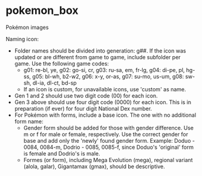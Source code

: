 # pokemon_box
Pokémon images

Naming icon:

* Folder names should be divided into generation: g##. If the icon was updated 
  or are different from game to game, include subfolder per game. Use the
  following game codes:
  * g01: re-bl, ye, g02: go-si, cr, g03: ru-sa, em, fr-lg, g04: di-pe, pl, 
    hg-ss, g05: bl-wh, b2-w2, g06: x-y, or-as, g07: su-mo, us-um, g08: sw-sh, 
    dl-ia, dl-ct, bd-sp
  * If an icon is custom, for unavailable icons, use 'custom' as name.
* Gen 1 and 2 should use two digit code (00) for each icon.
* Gen 3 above should use four digit code (0000) for each icon. This is in 
  preparation (if ever) for four digit National Dex number.
* For Pokémon with forms, include a base icon. The one with no additional form
  name:
  * Gender form should be added for those with gender difference. Use m or f for
    male or female, respectively. Use the correct gender for base and add only 
    the 'newly' found gender form. Example: Doduo - 0084, 0084-m, Dodrio - 0085,
    0085-f, since Doduo's 'original' form is female and Dodrio's is male.
  * Formes (or form), including Mega Evolution (mega), regional variant (alola, 
    galar), Gigantamax (gmax), should be descriptive.